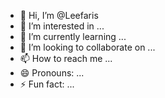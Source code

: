 - 👋 Hi, I’m @Leefaris
- 👀 I’m interested in ...
- 🌱 I’m currently learning ...
- 💞️ I’m looking to collaborate on ...
- 📫 How to reach me ...
- 😄 Pronouns: ...
- ⚡ Fun fact: ...

<!---
Leefaris/Leefaris is a ✨ special ✨ repository because its `README.md` (this file) appears on your GitHub profile.
You can click the Preview link to take a look at your changes.
--->
